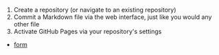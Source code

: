 1. Create a repository (or navigate to an existing repository)
1. Commit a Markdown file via the web interface, just like you would any other file
1. Activate GitHub Pages via your repository's settings

- [form](form)
